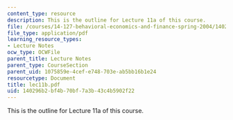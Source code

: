 ```yaml
---
content_type: resource
description: This is the outline for Lecture 11a of this course.
file: /courses/14-127-behavioral-economics-and-finance-spring-2004/140296b2bf4b70bf7a3b43c4b5902f22_lec11b.pdf
file_type: application/pdf
learning_resource_types:
- Lecture Notes
ocw_type: OCWFile
parent_title: Lecture Notes
parent_type: CourseSection
parent_uid: 1075859e-4cef-e748-703e-ab5bb16b1e24
resourcetype: Document
title: lec11b.pdf
uid: 140296b2-bf4b-70bf-7a3b-43c4b5902f22
---
```

This is the outline for Lecture 11a of this course.

